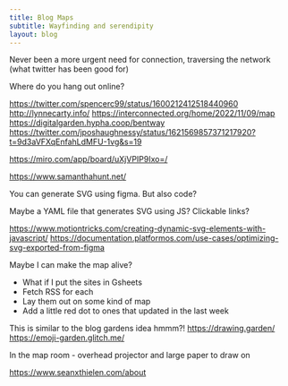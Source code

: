 ```yaml
---
title: Blog Maps
subtitle: Wayfinding and serendipity
layout: blog
---
```


Never been a more urgent need for connection, traversing the network (what twitter has been good for)

Where do you hang out online?

https://twitter.com/spencerc99/status/1600212412518440960
http://lynnecarty.info/
https://interconnected.org/home/2022/11/09/map
https://digitalgarden.hypha.coop/bentway
https://twitter.com/jposhaughnessy/status/1621569857371217920?t=9d3aVFXqEnfahLdMFU-1vg&s=19

https://miro.com/app/board/uXjVPIP9Ixo=/

https://www.samanthahunt.net/

You can generate SVG using figma. But also code?

Maybe a YAML file that generates SVG using JS? Clickable links?

https://www.motiontricks.com/creating-dynamic-svg-elements-with-javascript/
https://documentation.platformos.com/use-cases/optimizing-svg-exported-from-figma

Maybe I can make the map alive?
- What if I put the sites in Gsheets
- Fetch RSS for each
- Lay them out on some kind of map
- Add a little red dot to ones that updated in the last week

This is similar to the blog gardens idea hmmm?!
https://drawing.garden/
https://emoji-garden.glitch.me/

In the map room - overhead projector and large paper to draw on

https://www.seanxthielen.com/about